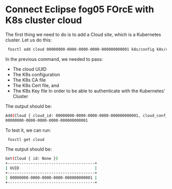 # Connect Eclipse fog05 FOrcE with K8s cluster cloud

The first thing we need to do is to add a Cloud site, which is a Kubernetes cluster. Let us do this:

```bash
 fosctl add cloud 00000000-0000-0000-0000-000000000001 k8s/config k8s/ca k8s/cert k8s/key
 ```
In the previous command, we needed to pass:
- The cloud UUID
- The K8s configuration
- The K8s CA file
- The K8s Cert file, and
- The K8s Key file
In order to be able to authenticate with the Kubernetes' Cluster

The output should be:

```bash
Add(Cloud { cloud_id: 00000000-0000-0000-0000-000000000001, cloud_conf_path: "k8s/config", cloud_ca: "k8s/ca", cloud_cert: "k8s/cert", cloud_key: "k8s/key" })
00000000-0000-0000-0000-000000000001
```

To test it, we can run:

```bash
 fosctl get cloud
```

The output should be:

```bash
Get(Cloud { id: None })
+--------------------------------------+
| UUID                                 |
+--------------------------------------+
| 00000000-0000-0000-0000-000000000001 |
+--------------------------------------+
```
